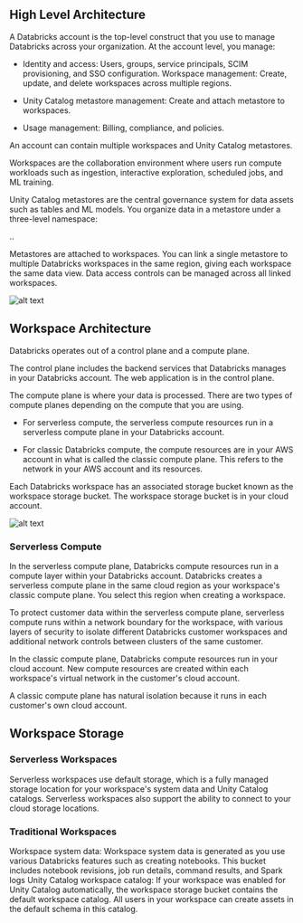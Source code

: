 ## High Level Architecture

A Databricks account is the top-level construct that you use to manage Databricks across your organization. At the account level, you manage:

- Identity and access: Users, groups, service principals, SCIM provisioning, and SSO configuration.
Workspace management: Create, update, and delete workspaces across multiple regions.

- Unity Catalog metastore management: Create and attach metastore to workspaces.

- Usage management: Billing, compliance, and policies.

An account can contain multiple workspaces and Unity Catalog metastores.

Workspaces are the collaboration environment where users run compute workloads such as ingestion, interactive exploration, scheduled jobs, and ML training.

Unity Catalog metastores are the central governance system for data assets such as tables and ML models. You organize data in a metastore under a three-level namespace:

<catalog-name>.<schema-name>.<object-name>

Metastores are attached to workspaces. You can link a single metastore to multiple Databricks workspaces in the same region, giving each workspace the same data view. Data access controls can be managed across all linked workspaces.

![alt text](https://snipboard.io/0DjZmx.jpg)

## Workspace Architecture

Databricks operates out of a control plane and a compute plane.

The control plane includes the backend services that Databricks manages in your Databricks account. The web application is in the control plane.

The compute plane is where your data is processed. There are two types of compute planes depending on the compute that you are using.

- For serverless compute, the serverless compute resources run in a serverless compute plane in your Databricks account.

- For classic Databricks compute, the compute resources are in your AWS account in what is called the classic compute plane. This refers to the network in your AWS account and its resources.

Each Databricks workspace has an associated storage bucket known as the workspace storage bucket. The workspace storage bucket is in your cloud account.

![alt text](https://snipboard.io/DeSp3G.jpg)

### Serverless Compute

In the serverless compute plane, Databricks compute resources run in a compute layer within your Databricks account. Databricks creates a serverless compute plane in the same cloud region as your workspace's classic compute plane. You select this region when creating a workspace.

To protect customer data within the serverless compute plane, serverless compute runs within a network boundary for the workspace, with various layers of security to isolate different Databricks customer workspaces and additional network controls between clusters of the same customer.

In the classic compute plane, Databricks compute resources run in your cloud account. New compute resources are created within each workspace's virtual network in the customer's cloud account.

A classic compute plane has natural isolation because it runs in each customer's own cloud account. 

## Workspace Storage

### Serverless Workspaces

Serverless workspaces use default storage, which is a fully managed storage location for your workspace's system data and Unity Catalog catalogs. Serverless workspaces also support the ability to connect to your cloud storage locations. 

### Traditional Workspaces

Workspace system data: Workspace system data is generated as you use various Databricks features such as creating notebooks. This bucket includes notebook revisions, job run details, command results, and Spark logs
Unity Catalog workspace catalog: If your workspace was enabled for Unity Catalog automatically, the workspace storage bucket contains the default workspace catalog. All users in your workspace can create assets in the default schema in this catalog.

